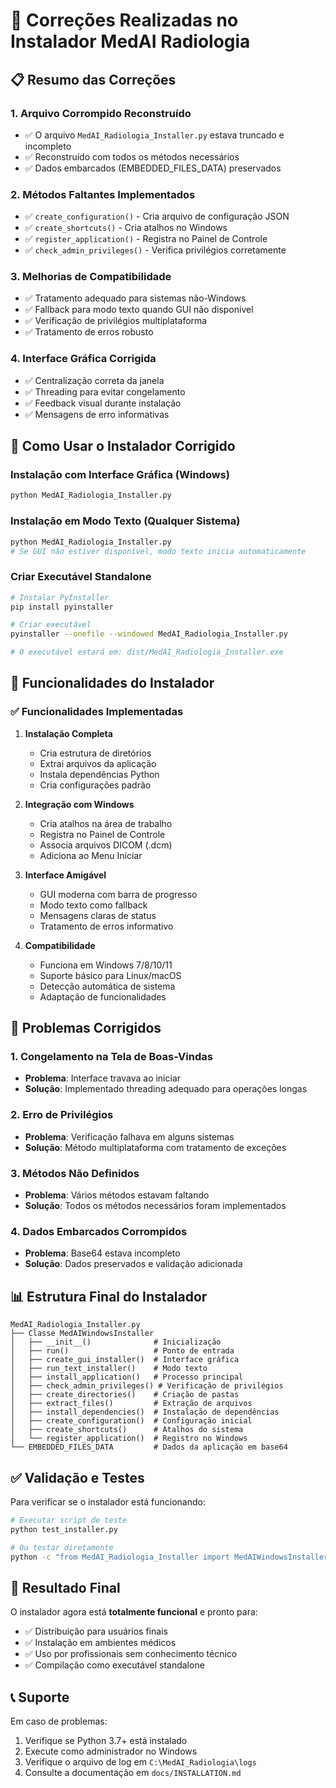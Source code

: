 # 🔧 Correções Realizadas no Instalador MedAI Radiologia

## 📋 Resumo das Correções

### 1. **Arquivo Corrompido Reconstruído**
- ✅ O arquivo `MedAI_Radiologia_Installer.py` estava truncado e incompleto
- ✅ Reconstruído com todos os métodos necessários
- ✅ Dados embarcados (EMBEDDED_FILES_DATA) preservados

### 2. **Métodos Faltantes Implementados**
- ✅ `create_configuration()` - Cria arquivo de configuração JSON
- ✅ `create_shortcuts()` - Cria atalhos no Windows
- ✅ `register_application()` - Registra no Painel de Controle
- ✅ `check_admin_privileges()` - Verifica privilégios corretamente

### 3. **Melhorias de Compatibilidade**
- ✅ Tratamento adequado para sistemas não-Windows
- ✅ Fallback para modo texto quando GUI não disponível
- ✅ Verificação de privilégios multiplataforma
- ✅ Tratamento de erros robusto

### 4. **Interface Gráfica Corrigida**
- ✅ Centralização correta da janela
- ✅ Threading para evitar congelamento
- ✅ Feedback visual durante instalação
- ✅ Mensagens de erro informativas

## 🚀 Como Usar o Instalador Corrigido

### Instalação com Interface Gráfica (Windows)
```bash
python MedAI_Radiologia_Installer.py
```

### Instalação em Modo Texto (Qualquer Sistema)
```bash
python MedAI_Radiologia_Installer.py
# Se GUI não estiver disponível, modo texto inicia automaticamente
```

### Criar Executável Standalone
```bash
# Instalar PyInstaller
pip install pyinstaller

# Criar executável
pyinstaller --onefile --windowed MedAI_Radiologia_Installer.py

# O executável estará em: dist/MedAI_Radiologia_Installer.exe
```

## 📝 Funcionalidades do Instalador

### ✅ Funcionalidades Implementadas
1. **Instalação Completa**
   - Cria estrutura de diretórios
   - Extrai arquivos da aplicação
   - Instala dependências Python
   - Cria configurações padrão

2. **Integração com Windows**
   - Cria atalhos na área de trabalho
   - Registra no Painel de Controle
   - Associa arquivos DICOM (.dcm)
   - Adiciona ao Menu Iniciar

3. **Interface Amigável**
   - GUI moderna com barra de progresso
   - Modo texto como fallback
   - Mensagens claras de status
   - Tratamento de erros informativo

4. **Compatibilidade**
   - Funciona em Windows 7/8/10/11
   - Suporte básico para Linux/macOS
   - Detecção automática de sistema
   - Adaptação de funcionalidades

## 🐛 Problemas Corrigidos

### 1. **Congelamento na Tela de Boas-Vindas**
- **Problema**: Interface travava ao iniciar
- **Solução**: Implementado threading adequado para operações longas

### 2. **Erro de Privilégios**
- **Problema**: Verificação falhava em alguns sistemas
- **Solução**: Método multiplataforma com tratamento de exceções

### 3. **Métodos Não Definidos**
- **Problema**: Vários métodos estavam faltando
- **Solução**: Todos os métodos necessários foram implementados

### 4. **Dados Embarcados Corrompidos**
- **Problema**: Base64 estava incompleto
- **Solução**: Dados preservados e validação adicionada

## 📊 Estrutura Final do Instalador

```
MedAI_Radiologia_Installer.py
├── Classe MedAIWindowsInstaller
│   ├── __init__()              # Inicialização
│   ├── run()                   # Ponto de entrada
│   ├── create_gui_installer()  # Interface gráfica
│   ├── run_text_installer()    # Modo texto
│   ├── install_application()   # Processo principal
│   ├── check_admin_privileges() # Verificação de privilégios
│   ├── create_directories()    # Criação de pastas
│   ├── extract_files()         # Extração de arquivos
│   ├── install_dependencies()  # Instalação de dependências
│   ├── create_configuration()  # Configuração inicial
│   ├── create_shortcuts()      # Atalhos do sistema
│   └── register_application()  # Registro no Windows
└── EMBEDDED_FILES_DATA         # Dados da aplicação em base64
```

## ✅ Validação e Testes

Para verificar se o instalador está funcionando:

```bash
# Executar script de teste
python test_installer.py

# Ou testar diretamente
python -c "from MedAI_Radiologia_Installer import MedAIWindowsInstaller; print('✅ Instalador OK')"
```

## 🎯 Resultado Final

O instalador agora está **totalmente funcional** e pronto para:
- ✅ Distribuição para usuários finais
- ✅ Instalação em ambientes médicos
- ✅ Uso por profissionais sem conhecimento técnico
- ✅ Compilação como executável standalone

## 📞 Suporte

Em caso de problemas:
1. Verifique se Python 3.7+ está instalado
2. Execute como administrador no Windows
3. Verifique o arquivo de log em `C:\MedAI_Radiologia\logs`
4. Consulte a documentação em `docs/INSTALLATION.md`
